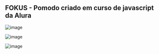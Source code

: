 <h2>FOKUS - Pomodo criado em curso de javascript da Alura</h2>

![image](https://github.com/mands-codes/fokus/assets/69413795/f6582f1f-38f5-4ba6-9de0-37802304c8e0)

![image](https://github.com/mands-codes/fokus/assets/69413795/0106f95e-e0f3-4ed7-8fff-cd4d2af2c6ec)

![image](https://github.com/mands-codes/fokus/assets/69413795/f2b7b59f-03c5-49d9-857a-62fa4cf9190e)

